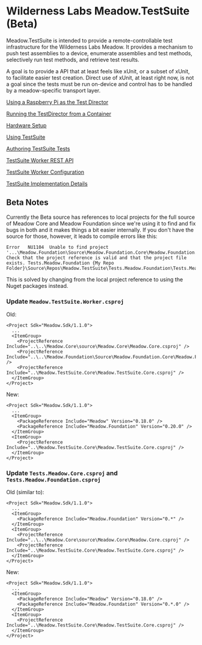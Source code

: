 # Wilderness Labs Meadow.TestSuite (Beta)

Meadow.TestSuite is intended to provide a remote-controllable test infrastructure for the Wilderness Labs Meadow.  It provides a mechanism to push test assemblies to a device, enumerate assemblies and test methods, selectively run test methods, and retrieve test results.

A goal is to provide a API that at least feels like xUnit, or a subset of xUnit, to facilitate easier test creation.  Direct use of xUnit, at least right now, is not a goal since the tests must be run on-device and control has to be handled by a meadow-specific transport layer.

[Using a Raspberry Pi as the Test Director](doc/raspi.md)

[Running the TestDirector from a Container](deploy/readme.md)

[Hardware Setup](doc/setup.md)

[Using TestSuite](doc/usage.md)

[Authoring TestSuite Tests](doc/authoring-tests.md)

[TestSuite Worker REST API](doc/rest-api.md)

[TestSuite Worker Configuration](doc/config.md)

[TestSuite Implementation Details](doc/implementation.md)

## Beta Notes

Currently the Beta source has references to local projects for the full source of Meadow Core and Meadow Foundation since we're using it to find and fix bugs in both and it makes things a bit easier internally. If you don't have the source for those, however, it leads to compile errors like this:

```
Error	NU1104	Unable to find project '...\Meadow.Foundation\Source\Meadow.Foundation.Core\Meadow.Foundation.Core.csproj'. Check that the project reference is valid and that the project file exists.	Tests.Meadow.Foundation	{My Repo Folder}\Source\Repos\Meadow.TestSuite\Tests.Meadow.Foundation\Tests.Meadow.Foundation.csproj
```

This is solved by changing from the local project reference to using the Nuget packages instead.

### Update `Meadow.TestSuite.Worker.csproj`

Old:
```
<Project Sdk="Meadow.Sdk/1.1.0">
  ...
  <ItemGroup>
    <ProjectReference Include="..\..\Meadow.Core\source\Meadow.Core\Meadow.Core.csproj" />
    <ProjectReference Include="..\..\Meadow.Foundation\Source\Meadow.Foundation.Core\Meadow.Foundation.Core.csproj" />
    <ProjectReference Include="..\Meadow.TestSuite.Core\Meadow.TestSuite.Core.csproj" />
  </ItemGroup>
</Project>
```
New:
```
<Project Sdk="Meadow.Sdk/1.1.0">
  ...
  <ItemGroup>
    <PackageReference Include="Meadow" Version="0.18.0" />
    <PackageReference Include="Meadow.Foundation" Version="0.20.0" />
  </ItemGroup>
  <ItemGroup>
    <ProjectReference Include="..\Meadow.TestSuite.Core\Meadow.TestSuite.Core.csproj" />
  </ItemGroup>
</Project>
```

### Update `Tests.Meadow.Core.csproj` and `Tests.Meadow.Foundation.csproj`

Old (similar to):
```
<Project Sdk="Meadow.Sdk/1.1.0">
  ...
  <ItemGroup>
    <PackageReference Include="Meadow.Foundation" Version="0.*" />
  </ItemGroup>
  <ItemGroup>
    <ProjectReference Include="..\..\Meadow.Core\source\Meadow.Core\Meadow.Core.csproj" />
    <ProjectReference Include="..\Meadow.TestSuite.Core\Meadow.TestSuite.Core.csproj" />
  </ItemGroup>
</Project>
```
New:
```
<Project Sdk="Meadow.Sdk/1.1.0">
  ...
  <ItemGroup>
    <PackageReference Include="Meadow" Version="0.18.0" />
    <PackageReference Include="Meadow.Foundation" Version="0.*.0" />
  </ItemGroup>
  <ItemGroup>
    <ProjectReference Include="..\Meadow.TestSuite.Core\Meadow.TestSuite.Core.csproj" />
  </ItemGroup>
</Project>
```
